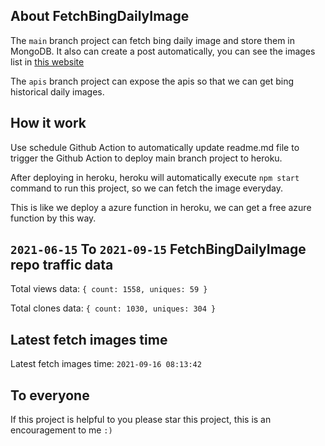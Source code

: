 ## About FetchBingDailyImage

The `main` branch project can fetch bing daily image and store them in MongoDB.
It also can create a post automatically, you can see the images list in [this website](https://oursalbum.netlify.app)

The `apis` branch project can expose the apis so that we can get bing historical daily images.

## How it work

Use schedule Github Action to automatically update readme.md file to trigger the Github Action to deploy main branch project to heroku.

After deploying in heroku, heroku will automatically execute `npm start` command to run this project, so we can fetch the image everyday.

This is like we deploy a azure function in heroku, we can get a free azure function by this way.

## `2021-06-15` To `2021-09-15` FetchBingDailyImage repo traffic data

Total views data: `{ count: 1558, uniques: 59 }`

Total clones data: `{ count: 1030, uniques: 304 }`

## Latest fetch images time

Latest fetch images time: `2021-09-16 08:13:42`

## To everyone

If this project is helpful to you please star this project, this is an encouragement to me `:)`



